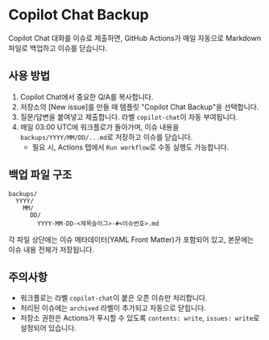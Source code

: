 # Copilot Chat Backup

Copilot Chat 대화를 이슈로 제출하면, GitHub Actions가 매일 자동으로 Markdown 파일로 백업하고 이슈를 닫습니다.

## 사용 방법
1. Copilot Chat에서 중요한 Q/A를 복사합니다.
2. 저장소의 [New issue]를 만들 때 템플릿 "Copilot Chat Backup"을 선택합니다.
3. 질문/답변을 붙여넣고 제출합니다. 라벨 `copilot-chat`이 자동 부여됩니다.
4. 매일 03:00 UTC에 워크플로가 돌아가며, 이슈 내용을 `backups/YYYY/MM/DD/...md`로 저장하고 이슈를 닫습니다.
   - 필요 시, Actions 탭에서 `Run workflow`로 수동 실행도 가능합니다.

## 백업 파일 구조
```
backups/
  YYYY/
    MM/
      DD/
        YYYY-MM-DD-<제목슬러그>-#<이슈번호>.md
```

각 파일 상단에는 이슈 메타데이터(YAML Front Matter)가 포함되어 있고, 본문에는 이슈 내용 전체가 저장됩니다.

## 주의사항
- 워크플로는 라벨 `copilot-chat`이 붙은 오픈 이슈만 처리합니다.
- 처리된 이슈에는 `archived` 라벨이 추가되고 자동으로 닫힙니다.
- 저장소 권한은 Actions가 푸시할 수 있도록 `contents: write`, `issues: write`로 설정되어 있습니다.





